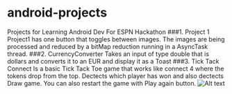 # android-projects
Projects for Learning Android Dev For ESPN Hackathon 
###1. Project 1 
Project1 has one button that toggles between images. The images are being processed and reduced by a bitMap reduction running in a AsyncTask thread. 
###2. CurrencyConverter 
Takes an input of type double that is dollars and converts it to an EUR and display it as a Toast 
###3. Tick Tack Connect 
Is a basic Tick Tack Toe game that works like connect 4 where the tokens drop from the top. Dectects which player has
won and also dectects Draw game. You can also restart the game with Play again button. 
![Alt text](http://i.imgur.com/RfI4wPA.png)
